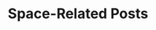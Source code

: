 ---
layout: tag
title: Space-Related Posts
tag: space
icon: fa-space-shuttle
permalink: /tags/space/
sitemap: false
---